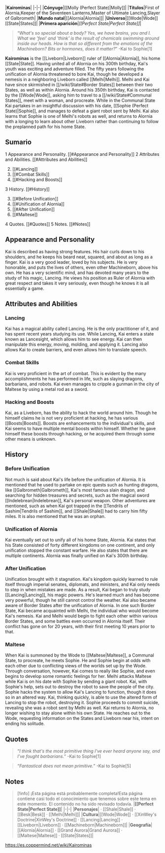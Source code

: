 |**Kairominas**|
|-|-|
|**Cónyuge**|[[Molly (Perfect State)\|Molly]]|
|**Títulos**|First of Alornia,Keeper of the Seventeen Lanterns,Master of Ultimate Lancing,Slayer of Galbrometh|
|**Mundo natal**|[[Alornia\|Alornia]]|
|**Universo**|[[Wode\|Wode]] [[State\|States]]|
|**Primera aparición**|*[[Perfect State\|Perfect State]]*|

>“*What's so special about a body? Yes, we have brains, you and I. What we 'feel' and 'think' is the result of chemicals swimming around inside our heads. How is that so different from the emotions of the Machineborn? Bits or hormones, does it matter?*”
\-Kai to Sophie[1]


**Kairominas** is the [[Liveborn\|Liveborn]] ruler of [[Alornia\|Alornia]], his home [[State\|State]]. Having united all of Alornia on his 300th birthday, Kai's youth was exciting and adventure filled. The fifty years following the unification of Alornia threatened to bore Kai, though he developed a nemesis in a neighboring Liveborn called [[Melhi\|Melhi]]. Melhi and Kai have since skirmished in [[/wiki/State#Border States]] between their two States, as well as within Alornia.
Around his 350th birthday, Kai is contacted by the [[Wode\|Wode]], asking him to travel to a [[/wiki/State#Communal States]], meet with a woman, and procreate. While in the Communal State Kai partakes in an insightful discussion with his date, [[Sophie (Perfect State)\|Sophie]], and manages to defeat a giant robot sent by Melhi. Kai also learns that Sophie is one of Melhi's robots as well, and returns to Alornia with a longing to learn about other Liveborn rather than continuing to follow the preplanned path for his home State.

## Sumario

1 Appearance and Personality. [[#Appearance and Personality]] 
2 Attributes and Abilities. [[#Attributes and Abilities]] 

2. [[#Lancing]] 
2. [[#Combat Skills]] 
2. [[#Hacking and Boosts]] 


3 History. [[#History]] 

3. [[#Before Unification]] 
3. [[#Unification of Alornia]] 
3. [[#After Unification]] 
3. [[#Maltese]] 


4 Quotes. [[#Quotes]] 
5 Notes. [[#Notes]] 


## Appearance and Personality
Kai is described as having strong features. His hair curls down to his shoulders, and he keeps his beard neat, squared, and about as long as a finger.
Kai is a very good leader, loved by his subjects. He is very honorable, and puts the lives of others, even other Machineborn, above his own. He has a very scientific mind, and has devoted many years to the study of his magic, Lancing. He views his position as Ruler of Alornia with great respect and takes it very seriously, even though he knows it is all essentially a game.

## Attributes and Abilities
### Lancing
Kai has a magical ability called Lancing. He is the only practitioner of it, and has spent recent years studying its use. While Lancing, Kai enters a state known as Lancesight, which allows him to see energy. Kai can then manipulate this energy, moving, molding, and applying it. Lancing also allows Kai to create barriers, and even allows him to translate speech.

### Combat Skills
Kai is very proficient in the art of combat. This is evident by the many accomplishments he has performed in life, such as slaying dragons, barbarians, and robots. Kai even manages to cripple a gunman in the city of Maltese by using a metal rod as a sword.

### Hacking and Boosts
Kai, as a Liveborn, has the ability to hack the world around him. Though he himself claims he is not very proficient at hacking, he has various [[Boosts\|Boosts]]. Boosts are enhancements to the individual's skills, and Kai seems to have multiple mental boosts within himself. Whether he gave himself these boosts through hacking, or he acquired them through some other means is unknown.

## History
### Before Unification
Not much is said about Kai's life before the unification of Alornia. It is mentioned that he used to partake on epic quests such as hunting dragons, like [[Galbrometh\|Galbrometh]], Kai's most famous slain dragon, and searching for hidden treasures and secrets, such as the magical sword [[Indelebrean\|Indelebrean]], Kai's personal weapon. Other adventures are mentioned, such as when Kai got trapped in the [[Tendrils of Sashim\|Tendrils of Sashim]], and [[Shale\|Shale]] had to carry him fifty miles. It is also mentioned that he was an orphan.

### Unification of Alornia
Kai eventually set out to unify all of his home State, Alornia. Kai states that his State consisted of forty different kingdoms on one continent, and only unification stopped the constant warfare. He also states that there are multiple continents.
Alornia was finally unified on Kai's 300th birthday.

### After Unification
Unification brought with it stagnation. Kai's kingdom quickly learned to rule itself through imperial senates, diplomats, and ministers, and Kai only needs to step in when mistakes are made. As a result, Kai began to truly study [[Lancing\|Lancing]], his magic powers. He's learned much and has become very powerful, though he still cannot control the weather.
Kai also became aware of Border States after the unification of Alornia. In one such Border State, Kai became acquainted with Melhi, the individual who would become Kai's nemesis. Kai and Melhi would begin to fight each other within various Border States, and some battles even occurred in Alornia itself. Their conflict has gone on for 20 years, with their first meeting 10 years prior to that.

### Maltese
When Kai is summoned by the Wode to [[Maltese\|Maltese]], a Communal State, to procreate, he meets Sophie. He and Sophie begin at odds with each other due to conflicting views of the worlds set up by the Wode. Through conversation, however, Kai comes to really like Sophie, and even begins to develop some romantic feelings for her.
Melhi attacks Maltese while Kai is on his date with Sophie by sending a giant robot. Kai, with Sophie's help, sets out to destroy the robot to save the people of the city. Sophie hacks the system to allow Kai's Lancing to function, though it does so in an altered way. Kai, thinking quickly, is able to use the altered form of Lancing to stop the robot, destroying it. Sophie proceeds to commit suicide, revealing she was a robot sent by Melhi as well.
Kai returns to Alornia, no longer wishing to stay alone within his own State. He reaches out to the Wode, requesting information on the States and Liveborn near his, intent on ending his solitude.

## Quotes
>“*I think that's the most primitive thing I've ever heard anyone say, and I've fought barbarians.*”
\-Kai to Sophie[1]


>“*Fantastical does not mean primitive.*”
\-Kai to Sophie[5]


## Notes

> [!info] ¡Esta página está probablemente completa!Esta página contiene casi todo el conocimiento que tenemos sobre este tema en este momento.
El contenido no ha sido revisado todavía.
|**[[Perfect State\|Perfect State]]**|
|-|-|
|**Personajes**| · [[Shale\|Shale]] · [[Besk\|Besk]] · [[Melhi\|Melhi]]|
|**Cultura**|[[Wode\|Wode]] · [[XinWey's Doctrine\|XinWey's Doctrine]] · [[Lancing\|Lancing]] · [[Liveborn\|Liveborn]] · [[Machineborn\|Machineborn]]|
|**Geografía**|[[Alornia\|Alornia]] · [[Grand Aurora\|Grand Aurora]] · [[Maltese\|Maltese]] · [[State\|States]]|



https://es.coppermind.net/wiki/Kairominas